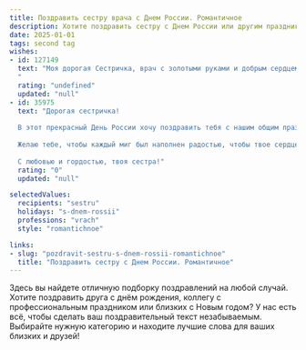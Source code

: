 ```yaml
---
title: Поздравить сестру врача с Днем России. Романтичное
description: Хотите поздравить сестру с Днем России или другим праздником? Наш ИИ создаст незабываемое поздравление, а вы обязательно выделитесь среди других.  
date: 2025-01-01
tags: second tag
wishes:
- id: 127149
  text: "Моя дорогая Сестричка, врач с золотыми руками и добрым сердцем!  В этот светлый День России, наполненный гордостью за нашу страну и любовью к родным, я хочу пожелать тебе всего самого прекрасного. Пусть твоя жизнь будет яркой, как триколор нашего флага, а каждый день приносит радость и вдохновение.  Пусть твои руки, исцеляющие других, будут всегда здоровы и полны сил, а сердце – наполнено любовью, счастьем и благодарностью. С праздником, моя любимая!
  "
  rating: "undefined"
  updated: "null"
- id: 35975
  text: "Дорогая сестричка!
  
  В этот прекрасный День России хочу поздравить тебя с нашим общим праздником! Ты — ветер перемен и надежды, и, как врач, даришь людям не только здоровье, но и уверенность в завтрашнем дне. Твоя забота и любовь к каждому пациенту — это истинная красота, которая делает мир лучше.
  
  Желаю тебе, чтобы каждый миг был наполнен радостью, чтобы твое сердце всегда билось в ритме счастья и вдохновения. Пусть на твоем пути встречаются только светлые моменты, а каждый день становится новым шансом для маленьких побед.
  
  С любовью и гордостью, твоя сестра!"
  rating: "0"
  updated: "null"

selectedValues:
  recipients: "sestru"
  holidays: "s-dnem-rossii"
  professions: "vrach"
  style: "romantichnoe"

links:
- slug: "pozdravit-sestru-s-dnem-rossii-romantichnoe"
  title: "Поздравить сестру с Днем России. Романтичное"
---
```


Здесь вы найдете отличную подборку поздравлений на любой случай. 
Хотите поздравить друга с днём рождения, коллегу с профессиональным праздником или близких с Новым годом? У нас есть всё, чтобы сделать ваш поздравительный текст незабываемым. Выбирайте нужную категорию и находите лучшие слова для ваших близких и друзей!
